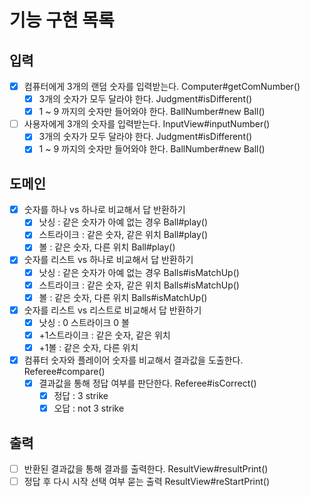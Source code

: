 # 기능 구현 목록

## 입력
- [x] 컴퓨터에게 3개의 랜덤 숫자를 입력받는다.  Computer#getComNumber()
  - [x] 3개의 숫자가 모두 달라야 한다.  Judgment#isDifferent()
  - [x] 1 ~ 9 까지의 숫자만 들어와야 한다.  BallNumber#new Ball()
- [ ] 사용자에게 3개의 숫자를 입력받는다.  InputView#inputNumber()
  - [x] 3개의 숫자가 모두 달라야 한다.  Judgment#isDifferent()
  - [x] 1 ~ 9 까지의 숫자만 들어와야 한다.  BallNumber#new Ball()
  
## 도메인
- [x] 숫자를 하나 vs 하나로 비교해서 답 반환하기
  - [x] 낫싱 : 같은 숫자가 아예 없는 경우  Ball#play()
  - [x] 스트라이크 : 같은 숫자, 같은 위치  Ball#play()
  - [x] 볼 : 같은 숫자, 다른 위치  Ball#play()
- [x] 숫자를 리스트 vs 하나로 비교해서 답 반환하기
  - [x] 낫싱 : 같은 숫자가 아예 없는 경우  Balls#isMatchUp()
  - [x] 스트라이크 : 같은 숫자, 같은 위치  Balls#isMatchUp()
  - [x] 볼 : 같은 숫자, 다른 위치  Balls#isMatchUp()
- [x] 숫자를 리스트 vs 리스트로 비교해서 답 반환하기
  - [x] 낫싱 : 0 스트라이크 0 볼  
  - [x] +1스트라이크 : 같은 숫자, 같은 위치  
  - [x] +1볼 : 같은 숫자, 다른 위치  
- [x] 컴퓨터 숫자와 플레이어 숫자를 비교해서 결과값을 도출한다.  Referee#compare()
  - [x] 결과값을 통해 정답 여부를 판단한다.  Referee#isCorrect()
    - [x] 정답 : 3 strike  
    - [x] 오답 : not 3 strike

## 출력
- [ ] 반환된 결과값을 통해 결과를 출력한다.  ResultView#resultPrint()
- [ ] 정답 후 다시 시작 선택 여부 묻는 출력  ResultView#reStartPrint()